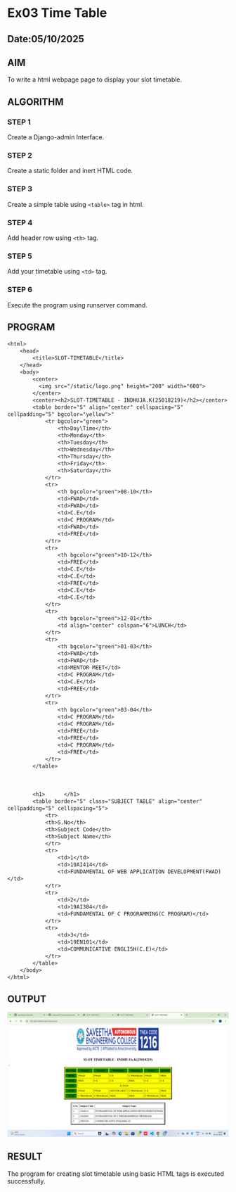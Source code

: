 # Ex03 Time Table
## Date:05/10/2025

## AIM
To write a html webpage page to display your slot timetable.

## ALGORITHM
### STEP 1
Create a Django-admin Interface.

### STEP 2
Create a static folder and inert HTML code.

### STEP 3
Create a simple table using ```<table>``` tag in html.

### STEP 4
Add header row using ```<th>``` tag.

### STEP 5
Add your timetable using ```<td>``` tag.

### STEP 6
Execute the program using runserver command.

## PROGRAM
```
<html>
    <head>
        <title>SLOT-TIMETABLE</title>
    </head>
    <body>
        <center>
          <img src="/static/logo.png" height="200" width="600">
        </center>
        <center><h2>SLOT-TIMETABLE - INDHUJA.K(25018219)</h2></center>
        <table border="5" align="center" cellspacing="5" cellpadding="5" bgcolor="yellow">"
            <tr bgcolor="green">
                <th>Day\Time</th>
                <th>Monday</th>
                <th>Tuesday</th>
                <th>Wednesday</th>
                <th>Thursday</th>
                <th>Friday</th>
                <th>Saturday</th>
            </tr>
            <tr>
                <th bgcolor="green">08-10</th>
                <td>FWAD</td>
                <td>FWAD</td>
                <td>C.E</td>
                <td>C PROGRAM</td>
                <td>FWAD</td>
                <td>FREE</td>
            </tr>
            <tr>
                <th bgcolor="green">10-12</th>
                <td>FREE</td>
                <td>C.E</td>
                <td>C.E</td>
                <td>FREE</td>
                <td>C.E</td>
                <td>C.E</td>
            </tr>
            <tr>
                <th bgcolor="green">12-01</th>
                <td align="center" colspan="6">LUNCH</td>
            </tr>
            <tr>
                <th bgcolor="green">01-03</th>
                <td>FWAD</td>
                <td>FWAD</td>
                <td>MENTOR MEET</td>
                <td>C PROGRAM</td>
                <td>C.E</td>
                <td>FREE</td>
            </tr>
            <tr>
                <th bgcolor="green">03-04</th>
                <td>C PROGRAM</td>
                <td>C PROGRAM</td>
                <td>FREE</td>
                <td>FREE</td>
                <td>C PROGRAM</td>
                <td>FREE</td>
            </tr>
        </table>



        <h1>      </h1>
        <table border="5" class="SUBJECT TABLE" align="center" cellpadding="5" cellspacing="5">
            <tr>
            <th>S.No</th>
            <th>Subject Code</th>
            <th>Subject Name</th>
            </tr>
            <tr>
                <td>1</td>
                <td>19AI414</td>
                <td>FUNDAMENTAL OF WEB APPLICATION DEVELOPMENT(FWAD)</td>
            </tr>
            <tr>
                <td>2</td>
                <td>19AI304</td>
                <td>FUNDAMENTAL OF C PROGRAMMING(C PROGRAM)</td>
            </tr>
            <tr>
                <td>3</td>
                <td>19EN101</td>
                <td>COMMUNICATIVE ENGLISH(C.E)</td>
            </tr>
        </table>
    </body>
</html>
```

## OUTPUT
![alt text](<Screenshot (35).png>)    


## RESULT
The program for creating slot timetable using basic HTML tags is executed successfully.
